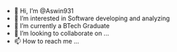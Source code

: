 - 👋 Hi, I’m @Aswin931
- 👀 I’m interested in Software developing and analyzing
- 🌱 I’m currently a BTech Graduate
- 💞️ I’m looking to collaborate on ...
- 📫 How to reach me ...

<!---
Aswin931/Aswin931 is a ✨ special ✨ repository because its `README.md` (this file) appears on your GitHub profile.
You can click the Preview link to take a look at your changes.
--->
